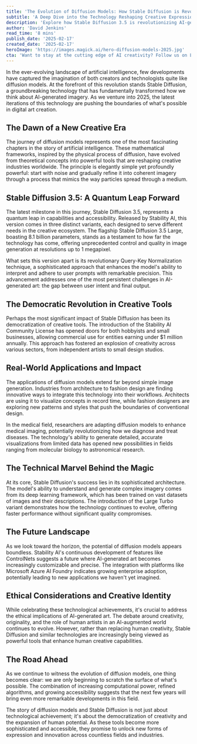 ```yaml
---
title: 'The Evolution of Diffusion Models: How Stable Diffusion is Revolutionizing AI-Generated Art'
subtitle: 'A Deep Dive into the Technology Reshaping Creative Expression in the Digital Age'
description: 'Explore how Stable Diffusion 3.5 is revolutionizing AI-generated art with breakthrough features like Query-Key Normalization and unprecedented image quality. Learn about its impact across industries and what the future holds for creative AI technology.'
author: 'David Jenkins'
read_time: '8 mins'
publish_date: '2025-02-17'
created_date: '2025-02-17'
heroImage: 'https://images.magick.ai/hero-diffusion-models-2025.jpg'
cta: 'Want to stay at the cutting edge of AI creativity? Follow us on LinkedIn for daily updates on the latest developments in diffusion models and AI-generated art.'
---
```


In the ever-evolving landscape of artificial intelligence, few developments have captured the imagination of both creators and technologists quite like diffusion models. At the forefront of this revolution stands Stable Diffusion, a groundbreaking technology that has fundamentally transformed how we think about AI-generated imagery. As we venture into 2025, the latest iterations of this technology are pushing the boundaries of what's possible in digital art creation.

## The Dawn of a New Creative Era

The journey of diffusion models represents one of the most fascinating chapters in the story of artificial intelligence. These mathematical frameworks, inspired by the physical process of diffusion, have evolved from theoretical concepts into powerful tools that are reshaping creative industries worldwide. The principle is elegantly simple yet profoundly powerful: start with noise and gradually refine it into coherent imagery through a process that mimics the way particles spread through a medium.

## Stable Diffusion 3.5: A Quantum Leap Forward

The latest milestone in this journey, Stable Diffusion 3.5, represents a quantum leap in capabilities and accessibility. Released by Stability AI, this version comes in three distinct variants, each designed to serve different needs in the creative ecosystem. The flagship Stable Diffusion 3.5 Large, boasting 8.1 billion parameters, stands as a testament to how far the technology has come, offering unprecedented control and quality in image generation at resolutions up to 1 megapixel.

What sets this version apart is its revolutionary Query-Key Normalization technique, a sophisticated approach that enhances the model's ability to interpret and adhere to user prompts with remarkable precision. This advancement addresses one of the most persistent challenges in AI-generated art: the gap between user intent and final output.

## The Democratic Revolution in Creative Tools

Perhaps the most significant impact of Stable Diffusion has been its democratization of creative tools. The introduction of the Stability AI Community License has opened doors for both hobbyists and small businesses, allowing commercial use for entities earning under $1 million annually. This approach has fostered an explosion of creativity across various sectors, from independent artists to small design studios.

## Real-World Applications and Impact

The applications of diffusion models extend far beyond simple image generation. Industries from architecture to fashion design are finding innovative ways to integrate this technology into their workflows. Architects are using it to visualize concepts in record time, while fashion designers are exploring new patterns and styles that push the boundaries of conventional design.

In the medical field, researchers are adapting diffusion models to enhance medical imaging, potentially revolutionizing how we diagnose and treat diseases. The technology's ability to generate detailed, accurate visualizations from limited data has opened new possibilities in fields ranging from molecular biology to astronomical research.

## The Technical Marvel Behind the Magic

At its core, Stable Diffusion's success lies in its sophisticated architecture. The model's ability to understand and generate complex imagery comes from its deep learning framework, which has been trained on vast datasets of images and their descriptions. The introduction of the Large Turbo variant demonstrates how the technology continues to evolve, offering faster performance without significant quality compromises.

## The Future Landscape

As we look toward the horizon, the potential of diffusion models appears boundless. Stability AI's continuous development of features like ControlNets suggests a future where AI-generated art becomes increasingly customizable and precise. The integration with platforms like Microsoft Azure AI Foundry indicates growing enterprise adoption, potentially leading to new applications we haven't yet imagined.

## Ethical Considerations and Creative Identity

While celebrating these technological achievements, it's crucial to address the ethical implications of AI-generated art. The debate around creativity, originality, and the role of human artists in an AI-augmented world continues to evolve. However, rather than replacing human creativity, Stable Diffusion and similar technologies are increasingly being viewed as powerful tools that enhance human creative capabilities.

## The Road Ahead

As we continue to witness the evolution of diffusion models, one thing becomes clear: we are only beginning to scratch the surface of what's possible. The combination of increasing computational power, refined algorithms, and growing accessibility suggests that the next few years will bring even more remarkable developments in this field.

The story of diffusion models and Stable Diffusion is not just about technological achievement; it's about the democratization of creativity and the expansion of human potential. As these tools become more sophisticated and accessible, they promise to unlock new forms of expression and innovation across countless fields and industries.